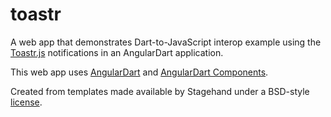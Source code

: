 # toastr

A web app that demonstrates Dart-to-JavaScript interop example using the [Toastr.js](https://github.com/CodeSeven/toastr) notifications in an AngularDart application.

This web app uses [AngularDart](https://webdev.dartlang.org/angular) and
[AngularDart Components](https://webdev.dartlang.org/components).

Created from templates made available by Stagehand under a BSD-style
[license](https://github.com/dart-lang/stagehand/blob/master/LICENSE).
